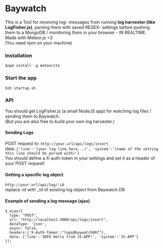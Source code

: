 # Baywatch 
This is a Tool for receiving log- messages from running **log harvester (like LogFisher.js)**, parsing them with saved REGEX- settings before pushing them to a MongoDB / monitoring them in your browser - IN REALTIME.   
Made with Meteor.js <3   
(You need npm on your machine)  
### Installation
``$npm install -g meteorite``
### Start the app
``$sh startup.sh``
### API
You should get LogFisher.js (a small NodeJS app) for watching log files / sending them to Baywatch.   
(But you are also free to build your own log harvester.)
#### Sending Logs
POST request to: ``http://your.url/api/logs/insert``   
data: ``{'line':'(your log line here...)', 'system':'(name of the setting this line should be parsed with)'}``  
You should define a X-auth-token in your settings and set it as a header of your POST request!
#### Getting a specific log object
``http://your.url/api/log/:id``   
replace :id with _id of existing log object from Baywatch DB
#### Example of sending a log message (ajax)
    $.ajax({
      type: "POST",
      url: "http://localhost:3000/api/logs/insert",
      dataType: 'json',
      async: false, 
      headers:{'X-Auth-Token':"logs@baywatch007"},
      data: {'line':'INFO Hello from JS-APP!', 'system':'JS-APP'}
    });